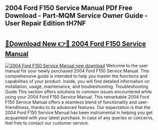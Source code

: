 ## 2004 Ford F150 Service Manual PDf Free Download - Part-MQM Service Owner Guide - User Repair Edition tH7NF

# <h2><a href="http://bc2799.oget.top/?id=2004+Ford+F150+Service+Manual">🔗Download New 👉🔴 2004 Ford F150 Service Manual</a></h2>

[![2004 Ford F150 Service Manual new download](https://i.imgur.com/5g1atiW.png)](http://bc2799.oget.top/?id=2004+Ford+F150+Service+Manual)
Welcome to the user manual for your newly purchased 2004 Ford F150 Service Manual. This comprehensive guide is intended to help you master the functions and capabilities of your product. Inside, you will find detailed information on installation, usage, maintenance, and troubleshooting. Troubleshooting Guide This section offers solutions to common issues encountered while using your 2004 Ford F150 Service Manual. This remarkable 2004 Ford F150 Service Manual offers a seamless blend of functionality and user-friendliness, thanks to its advanced features. Our expectation is that the 2004 Ford F150 Service Manual has been instrumental in helping you get acquainted with your latest purchase. In case of any queries or concerns, feel free to contact our customer service.
